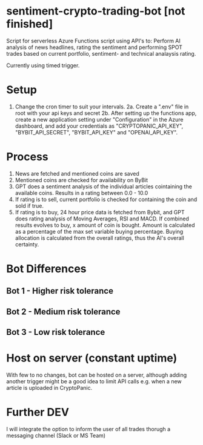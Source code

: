 # sentiment-crypto-trading-bot [not finished]

Script for serverless Azure Functions script using API's to: Perform AI analysis of news headlines, rating the sentiment and performing SPOT trades based on current portfolio, sentiment- and technical analaysis rating.

Currently using timed trigger.

# Setup
1. Change the cron timer to suit your intervals. 
2a. Create a ".env" file in root with your api keys and secret
2b. After setting up the functions app, create a new application setting under "Configuration" in the Azure dashboard, and add your credentials as
"CRYPTOPANIC_API_KEY", "BYBIT_API_SECRET", "BYBIT_API_KEY" and "OPENAI_API_KEY".

# Process
1. News are fetched and mentioned coins are saved
2. Mentioned coins are checked for availability on ByBit
3. GPT does a sentiment analysis of the individual articles cointaining the available coins. Results in a rating between 0.0 - 10.0
4. If rating is to sell, current portfolio is checked for containing the coin and sold if true.
5. If rating is to buy, 24 hour price data is fetched from Bybit, and GPT does rating analysis of Moving Averages, RSI and MACD. If combined results evolves to buy, x amount of coin is bought. Amount is calculated as a percentage of the max set variable buying percentage. Buying allocation is calculated from the overall ratings, thus the AI's overall certainty. 

# Bot Differences

## Bot 1 - Higher risk tolerance
## Bot 2 - Medium risk tolerance
## Bot 3 - Low risk tolerance

# Host on server (constant uptime)
With few to no changes, bot can be hosted on a server, although adding another trigger might be a good idea to limit API calls e.g. when a new article is uploaded in CryptoPanic.

# Further DEV
I will integrate the option to inform the user of all trades thorugh a messaging channel (Slack or MS Team)
